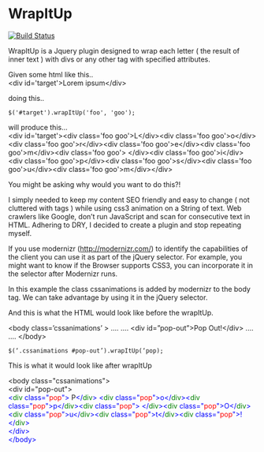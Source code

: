 WrapItUp
==================

[![Build Status](https://travis-ci.org/psenger/WrapItUp.png?branch=master)](https://travis-ci.org/psenger/WrapItUp)

WrapItUp is a Jquery plugin designed to wrap each letter ( the result of inner text ) with divs or any other tag with specified attributes.

Given some html like this..<br/>
&lt;div id='target'&gt;Lorem ipsum&lt;/div&gt;

doing this..<br/>
```
$('#target').wrapItUp('foo', 'goo');
```

will produce this...<br/>
&lt;div id='target'&gt;&lt;div class='foo goo'&gt;L&lt;/div&gt;&lt;div class='foo goo'&gt;o&lt;/div&gt;&lt;div class='foo goo'&gt;r&lt;/div&gt;&lt;div class='foo goo'&gt;e&lt;/div&gt;&lt;div class='foo goo'&gt;m&lt;/div&gt;&lt;div class='foo goo'&gt;&nbsp;&lt;/div&gt;&lt;div class='foo goo'&gt;i&lt;/div&gt;&lt;div class='foo goo'&gt;p&lt;/div&gt;&lt;div class='foo goo'&gt;s&lt;/div&gt;&lt;div class='foo goo'&gt;u&lt;/div&gt;&lt;div class='foo goo'&gt;m&lt;/div&gt;&lt;/div&gt;

You might be asking why would you want to do this?! 

I simply needed to keep my content SEO friendly and easy to change ( not cluttered with tags ) while using css3 animation on a String of text. Web crawlers like Google, don’t run JavaScript and scan for consecutive text in HTML. Adhering to DRY, I decided to create a plugin and stop repeating myself.

If you use modernizr (http://modernizr.com/) to identify the capabilities of the client you can use it as part of the jQuery selector.  For example, you might want to know if the Browser supports CSS3, you can incorporate it in the selector after Modernizr runs.

In this example the class cssanimations is added by modernizr to the body tag. We can take advantage by using it in the jQuery selector. 

And this is what the HTML would look like before the wrapItUp.


&lt;body class=’cssanimations’ &gt;
....
....
&lt;div id=”pop-out”&gt;Pop Out!&lt;/div&gt;
....
....
&lt;/body&gt;


```
$(‘.cssanimations #pop-out’).wrapItUp(‘pop);
```

This is what it would look like after wrapItUp

&lt;body class="cssanimations"&gt;<br/>
&lt;div id="pop-out"&gt;<br/>
<span style="color:blue">&lt;<span style="color:green">div</span> class="<span style="color:red">pop</span>"&gt;</span>
P<span style="color:blue">&lt;/<span><span style="color:green">div</span><span style="color:blue">&gt;</span>
<span style="color:blue">&lt;<span style="color:green">div</span> class="<span style="color:red">pop</span>"&gt;</span>o<span style="color:blue">&lt;/<span><span style="color:green">div</span><span style="color:blue">&gt;<span><span style="color:blue">&lt;<span style="color:green">div</span> class="<span style="color:red">pop</span>"&gt;</span>p<span style="color:blue">&lt;/<span><span style="color:green">div</span><span style="color:blue">&gt;<span><span style="color:blue">&lt;<span style="color:green">div</span> class="<span style="color:red">pop</span>"&gt;</span>&nbsp;<span style="color:blue">&lt;/<span><span style="color:green">div</span><span style="color:blue">&gt;<span><span style="color:blue">&lt;<span style="color:green">div</span> class="<span style="color:red">pop</span>"&gt;</span>O<span style="color:blue">&lt;/<span><span style="color:green">div</span><span style="color:blue">&gt;<span><span style="color:blue">&lt;<span style="color:green">div</span> class="<span style="color:red">pop</span>"&gt;</span>u<span style="color:blue">&lt;/<span><span style="color:green">div</span><span style="color:blue">&gt;<span><span style="color:blue">&lt;<span style="color:green">div</span> class="<span style="color:red">pop</span>"&gt;</span>t<span style="color:blue">&lt;/<span><span style="color:green">div</span><span style="color:blue">&gt;<span><span style="color:blue">&lt;<span style="color:green">div</span> class="<span style="color:red">pop</span>"&gt;</span>!<span style="color:blue">&lt;/<span><span style="color:green">div</span><span style="color:blue">&gt;<span>
<br/>
&lt;/div&gt;
<br/>
&lt;/body&gt;


